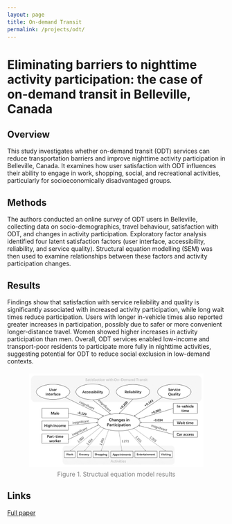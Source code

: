 ```yaml
---
layout: page
title: On-demand Transit
permalink: /projects/odt/
---
```


# Eliminating barriers to nighttime activity participation: the case of on-demand transit in Belleville, Canada

## Overview
This study investigates whether on-demand transit (ODT) services can reduce transportation barriers and improve nighttime activity participation in Belleville, Canada. It examines how user satisfaction with ODT influences their ability to engage in work, shopping, social, and recreational activities, particularly for socioeconomically disadvantaged groups.

## Methods
The authors conducted an online survey of ODT users in Belleville, collecting data on socio-demographics, travel behaviour, satisfaction with ODT, and changes in activity participation. Exploratory factor analysis identified four latent satisfaction factors (user interface, accessibility, reliability, and service quality). Structural equation modelling (SEM) was then used to examine relationships between these factors and activity participation changes.

## Results
Findings show that satisfaction with service reliability and quality is significantly associated with increased activity participation, while long wait times reduce participation. Users with longer in-vehicle times also reported greater increases in participation, possibly due to safer or more convenient longer-distance travel. Women showed higher increases in activity participation than men. Overall, ODT services enabled low-income and transport-poor residents to participate more fully in nighttime activities, suggesting potential for ODT to reduce social exclusion in low-demand contexts.

<!-- Insert image here with caption -->

<div style="text-align: center; margin-top: 20px;">
  <img src="/figures/odt.jpg" alt="Accessible taxi cover image" style="width:80%;">
  <div style="font-size: 14px; color: gray; margin-top: 5px;">Figure 1. Structual equation model results</div>
</div>

## Links
[Full paper](https://link.springer.com/article/10.1007/s11116-021-10215-2)